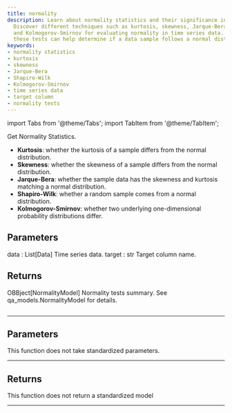 ```yaml
---
title: normality
description: Learn about normality statistics and their significance in data analysis.
  Discover different techniques such as kurtosis, skewness, Jarque-Bera, Shapiro-Wilk,
  and Kolmogorov-Smirnov for evaluating normality in time series data. Explore how
  these tests can help determine if a data sample follows a normal distribution.
keywords:
- normality statistics
- kurtosis
- skewness
- Jarque-Bera
- Shapiro-Wilk
- Kolmogorov-Smirnov
- time series data
- target column
- normality tests
---
```



<!-- markdownlint-disable MD012 MD031 MD033 -->

import Tabs from '@theme/Tabs';
import TabItem from '@theme/TabItem';

Get Normality Statistics.

- **Kurtosis**: whether the kurtosis of a sample differs from the normal distribution.
- **Skewness**: whether the skewness of a sample differs from the normal distribution.
- **Jarque-Bera**: whether the sample data has the skewness and kurtosis matching a normal distribution.
- **Shapiro-Wilk**: whether a random sample comes from a normal distribution.
- **Kolmogorov-Smirnov**: whether two underlying one-dimensional probability distributions differ.

Parameters
----------
data : List[Data]
Time series data.
target : str
Target column name.

Returns
-------
OBBject[NormalityModel]
Normality tests summary. See qa_models.NormalityModel for details.

```python wordwrap

```

---

## Parameters

This function does not take standardized parameters.

---

## Returns

This function does not return a standardized model

---

